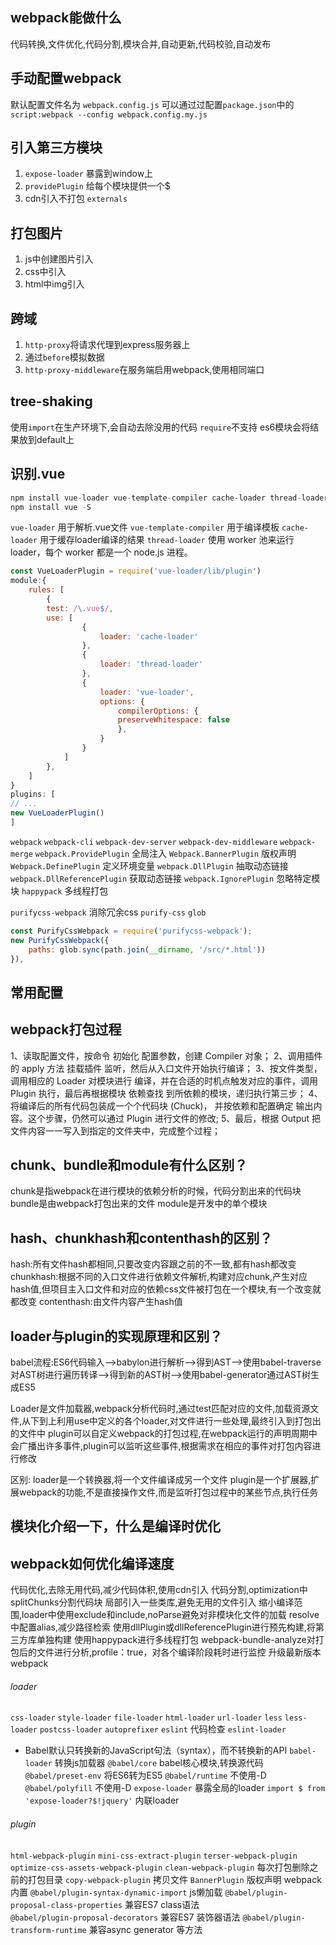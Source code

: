 ## webpack能做什么
代码转换,文件优化,代码分割,模块合并,自动更新,代码校验,自动发布

## 手动配置webpack
默认配置文件名为 `webpack.config.js`
可以通过过配置`package.json`中的`script:webpack --config webpack.config.my.js`

## 引入第三方模块
1. `expose-loader` 暴露到window上
2. `providePlugin` 给每个模块提供一个$
3. cdn引入不打包 `externals`

## 打包图片
1. js中创建图片引入
2. css中引入
3. html中img引入

## 跨域
1. `http-proxy`将请求代理到express服务器上
2. 通过`before`模拟数据
3. `http-proxy-middleware`在服务端启用webpack,使用相同端口

## tree-shaking
使用`import`在生产环境下,会自动去除没用的代码
`require`不支持
es6模块会将结果放到default上

## 识别.vue
```js
npm install vue-loader vue-template-compiler cache-loader thread-loader -D
npm install vue -S
```
`vue-loader` 用于解析.vue文件
`vue-template-compiler` 用于编译模板
`cache-loader` 用于缓存loader编译的结果
`thread-loader` 使用 worker 池来运行loader，每个 worker 都是一个 node.js 进程。
```js
const VueLoaderPlugin = require('vue-loader/lib/plugin')
module:{
    rules: [
        {
        test: /\.vue$/,
        use: [
                {
                    loader: 'cache-loader'
                },
                {
                    loader: 'thread-loader'
                },
                {
                    loader: 'vue-loader',
                    options: {
                        compilerOptions: {
                        preserveWhitespace: false
                        },
                    }
                }
            ]
        },
    ]
}
plugins: [
// ...
new VueLoaderPlugin()
]
```

`webpack`
`webpack-cli`
`webpack-dev-server`
`webpack-dev-middleware`
`webpack-merge`
`webpack.ProvidePlugin` 全局注入
`Webpack.BannerPlugin` 版权声明
`Webpack.DefinePlugin` 定义环境变量
`webpack.DllPlugin` 抽取动态链接
`webpack.DllReferencePlugin` 获取动态链接
`webpack.IgnorePlugin` 忽略特定模块
`happypack` 多线程打包

`purifycss-webpack` 消除冗余css
`purify-css`
`glob`
```js
const PurifyCssWebpack = require('purifycss-webpack');
new PurifyCssWebpack({
    paths: glob.sync(path.join(__dirname, '/src/*.html'))
}),
```

## 常用配置

## webpack打包过程
1、读取配置文件，按命令 初始化 配置参数，创建 Compiler 对象；
2、调用插件的 apply 方法 挂载插件 监听，然后从入口文件开始执行编译；
3、按文件类型，调用相应的 Loader 对模块进行 编译，并在合适的时机点触发对应的事件，调用 Plugin 执行，最后再根据模块 依赖查找 到所依赖的模块，递归执行第三步；
4、将编译后的所有代码包装成一个个代码块 (Chuck)， 并按依赖和配置确定 输出内容。这个步骤，仍然可以通过 Plugin 进行文件的修改;
5、最后，根据 Output 把文件内容一一写入到指定的文件夹中，完成整个过程；

## chunk、bundle和module有什么区别？
chunk是指webpack在进行模块的依赖分析的时候，代码分割出来的代码块
bundle是由webpack打包出来的文件
module是开发中的单个模块

## hash、chunkhash和contenthash的区别？
hash:所有文件hash都相同,只要改变内容跟之前的不一致,都有hash都改变
chunkhash:根据不同的入口文件进行依赖文件解析,构建对应chunk,产生对应hash值,但项目主入口文件和对应的依赖css文件被打包在一个模块,有一个改变就都改变
contenthash:由文件内容产生hash值

## loader与plugin的实现原理和区别？
babel流程:ES6代码输入——>babylon进行解析——>得到AST——>使用babel-traverse对AST树进行遍历转译——>得到新的AST树——>使用babel-generator通过AST树生成ES5

Loader是文件加载器,webpack分析代码时,通过test匹配对应的文件,加载资源文件,从下到上利用use中定义的各个loader,对文件进行一些处理,最终引入到打包出的文件中
plugin可以自定义webpack的打包过程,在webpack运行的声明周期中会广播出许多事件,plugin可以监听这些事件,根据需求在相应的事件对打包内容进行修改

区别:
loader是一个转换器,将一个文件编译成另一个文件
plugin是一个扩展器,扩展webpack的功能,不是直接操作文件,而是监听打包过程中的某些节点,执行任务

## 模块化介绍一下，什么是编译时优化

## webpack如何优化编译速度
代码优化,去除无用代码,减少代码体积,使用cdn引入
代码分割,optimization中splitChunks分割代码块
局部引入一些类库,避免无用的文件引入
缩小编译范围,loader中使用exclude和include,noParse避免对非模块化文件的加载
resolve中配置alias,减少路径检索
使用dllPlugin或dllReferencePlugin进行预先构建,将第三方库单独构建
使用happypack进行多线程打包
webpack-bundle-analyze对打包后的文件进行分析,profile：true，对各个编译阶段耗时进行监控
升级最新版本webpack

###### loader
`css-loader`
`style-loader`
`file-loader`
`html-loader`
`url-loader`
`less`
`less-loader`
`postcss-loader`
`autoprefixer`
`eslint` 代码检查
`eslint-loader`
- Babel默认只转换新的JavaScript句法（syntax），而不转换新的API
`babel-loader` 转换js加载器
`@babel/core`  babel核心模块,转换源代码
`@babel/preset-env`  将ES6转为ES5
`@babel/runtime` 不使用-D
`@babel/polyfill` 不使用-D
`expose-loader` 暴露全局的loader `import $ from 'expose-loader?$!jquery'` 内联loader

###### plugin
`html-webpack-plugin`
`mini-css-extract-plugin`
`terser-webpack-plugin`
`optimize-css-assets-webpack-plugin`
`clean-webpack-plugin` 每次打包删除之前的打包目录
`copy-webpack-plugin` 拷贝文件
`BannerPlugin` 版权声明 webpack内置
`@babel/plugin-syntax-dynamic-import` js懒加载
`@babel/plugin-proposal-class-properties`  兼容ES7 class语法  
`@babel/plugin-proposal-decorators`  兼容ES7 装饰器语法
`@babel/plugin-transform-runtime`  兼容async generator 等方法